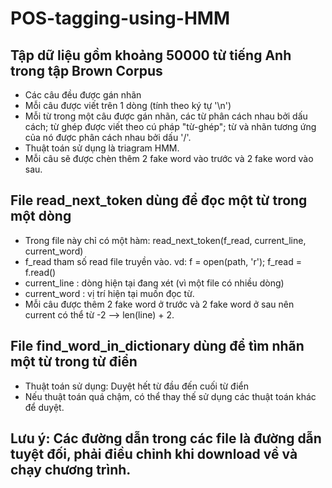 # POS-tagging-using-HMM

## Tập dữ liệu gồm khoảng 50000 từ tiếng Anh trong tập Brown Corpus
- Các câu đều được gán nhãn
- Mỗi câu được viết trên 1 dòng (tính theo ký tự '\n')
- Mỗi từ trong một câu được gán nhãn, các từ phân cách nhau bởi dấu cách; từ ghép được viết theo cú pháp "từ-ghép"; từ và nhãn tương ứng của nó được phân cách nhau bởi dấu '/'.
- Thuật toán sử dụng là triagram HMM.
- Mỗi câu sẽ được chèn thêm 2 fake word vào trước và 2 fake word vào sau.

## File read_next_token dùng để đọc một từ trong một dòng 
-  Trong file này chỉ có một hàm: read_next_token(f_read, current_line, current_word)
  - f_read tham số read file truyền vào. vd: f = open(path, 'r'); f_read = f.read()
  - current_line : dòng hiện tại đang xét (vì một file có nhiều dòng)
  - current_word : vị trí hiện tại muốn đọc từ.
  - Mỗi câu được thêm 2 fake word ở trước và 2 fake word ở sau nên current có thể từ -2 --> len(line) + 2.
  
## File find_word_in_dictionary dùng để tìm nhãn một từ trong từ điển
- Thuật toán sử dụng: Duyệt hết từ đầu đến cuối từ điển
- Nếu thuật toán quá chậm, có thể thay thế sử dụng các thuật toán khác để duyệt.

## Lưu ý: Các đường dẫn trong các file là đường dẫn tuyệt đối, phải điều chỉnh khi download về và chạy chương trình.
